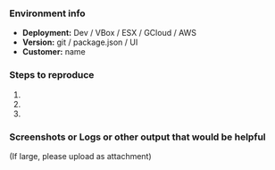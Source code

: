 ### Environment info
* **Deployment:** Dev / VBox / ESX / GCloud / AWS
* **Version:**  git / package.json / UI
* **Customer:** name

### Steps to reproduce
1. 
2. 
3. 

### Screenshots or Logs or other output that would be helpful
(If large, please upload as attachment)

